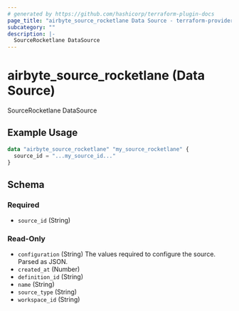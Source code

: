 ```yaml
---
# generated by https://github.com/hashicorp/terraform-plugin-docs
page_title: "airbyte_source_rocketlane Data Source - terraform-provider-airbyte"
subcategory: ""
description: |-
  SourceRocketlane DataSource
---
```


# airbyte_source_rocketlane (Data Source)

SourceRocketlane DataSource

## Example Usage

```terraform
data "airbyte_source_rocketlane" "my_source_rocketlane" {
  source_id = "...my_source_id..."
}
```

<!-- schema generated by tfplugindocs -->
## Schema

### Required

- `source_id` (String)

### Read-Only

- `configuration` (String) The values required to configure the source. Parsed as JSON.
- `created_at` (Number)
- `definition_id` (String)
- `name` (String)
- `source_type` (String)
- `workspace_id` (String)
